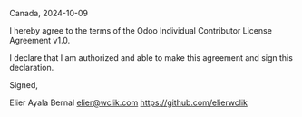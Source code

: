 Canada, 2024-10-09

I hereby agree to the terms of the Odoo Individual Contributor License
Agreement v1.0.

I declare that I am authorized and able to make this agreement and sign this
declaration.

Signed,

Elier Ayala Bernal elier@wclik.com https://github.com/elierwclik

